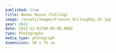 ```yaml
---
published: true
title: Woman House (Falling)
image: /assets/images/Frances_Willoughby_02.jpg
year: 2022
date: 2022-12-01T00:00:00.000Z
type: Photography
media_type: photograph
dimensions: 50 x 75 cm
---
```



